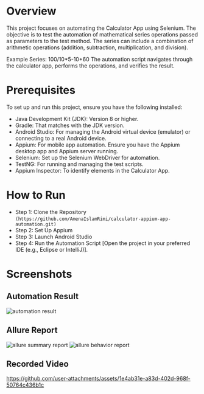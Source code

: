 # Overview
This project focuses on automating the Calculator App using Selenium. The objective is to test the automation of mathematical series operations passed as parameters to the test method. The series can include a combination of arithmetic operations (addition, subtraction, multiplication, and division).

Example Series:
100/10*5-10+60
The automation script navigates through the calculator app, performs the operations, and verifies the result.

# Prerequisites
To set up and run this project, ensure you have the following installed:

* Java Development Kit (JDK): Version 8 or higher.
* Gradle: That matches with the JDK version.
* Android Studio: For managing the Android virtual device (emulator) or connecting to a real Android device.
* Appium: For mobile app automation. Ensure you have the Appium desktop app and Appium server running.
* Selenium: Set up the Selenium WebDriver for automation.
* TestNG: For running and managing the test scripts.
* Appium Inspector: To identify elements in the Calculator App.

# How to Run
* Step 1: Clone the Repository ```(https://github.com/AmenaIslamRimi/calculator-appium-app-automation.git)```
* Step 2: Set Up Appium
* Step 3: Launch Android Studio
* Step 4: Run the Automation Script [Open the project in your preferred IDE (e.g., Eclipse or IntelliJ)].

# Screenshots
## Automation Result
![automation result](https://i.postimg.cc/7ZY8srx2/calculator-app-automation-report.png)
## Allure Report
![allure summary report](https://i.postimg.cc/Mpr49cPC/calc-allure-overview.png)
![allure behavior report](https://i.postimg.cc/q7PFdPdQ/calc-allure-behavior.png)
## Recorded Video
https://github.com/user-attachments/assets/1e4ab31e-a83d-402d-968f-50764c436b1c 

